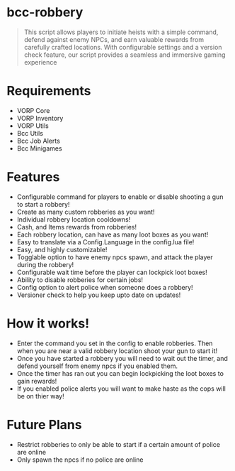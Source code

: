 # bcc-robbery
> This script allows players to initiate heists with a simple command, defend against enemy NPCs, and earn valuable rewards from carefully crafted locations. With configurable settings and a version check feature, our script provides a seamless and immersive gaming experience

# Requirements
- VORP Core
- VORP Inventory
- VORP Utils
- Bcc Utils
- Bcc Job Alerts
- Bcc Minigames

# Features
- Configurable command for players to enable or disable shooting a gun to start a robbery!
- Create as many custom robberies as you want!
- Individual robbery location cooldowns!
- Cash, and Items rewards from robberies!
- Each robbery location, can have as many loot boxes as you want!
- Easy to translate via a Config.Language in the config.lua file!
- Easy, and highly customizable!
- Togglable option to have enemy npcs spawn, and attack the player during the robbery!
- Configurable wait time before the player can lockpick loot boxes!
- Ability to disable robberies for certain jobs!
- Config option to alert police when someone does a robbery!
- Versioner check to help you keep upto date on updates!

# How it works!
- Enter the command you set in the config to enable robberies. Then when you are near a valid robbery location shoot your gun to start it!
- Once you have started a robbery you will need to wait out the timer, and defend yourself from enemy npcs if you enabled them.
- Once the timer has ran out you can begin lockpicking the loot boxes to gain rewards!
- If you enabled police alerts you will want to make haste as the cops will be on thier way!

# Future Plans
- Restrict robberies to only be able to start if a certain amount of police are online
- Only spawn the npcs if no police are online
